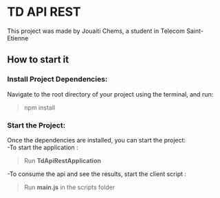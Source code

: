 
# TD API REST
This project was made by Jouaiti Chems, a student in Telecom Saint-Etienne

## How to start it
### Install Project Dependencies:
Navigate to the root directory of your project using the terminal, and run: 
>  npm install

### Start the Project:
Once the dependencies are installed, you can start the project: <br />
-To start the application : 
> Run **TdApiRestApplication** 

-To consume the api and see the results, start the client script :
> Run **main.js** in the scripts folder

